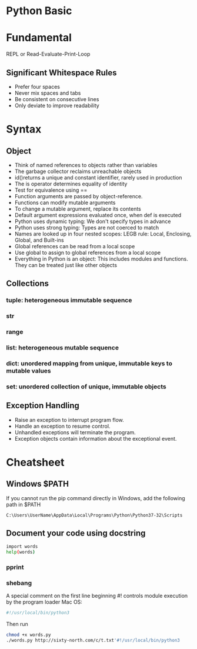 # Python Basic

# Fundamental 
REPL or Read-Evaluate-Print-Loop

## Significant Whitespace Rules
* Prefer four spaces
* Never mix spaces and tabs
* Be consistent on consecutive lines
* Only deviate to improve readability

# Syntax 
## Object 
* Think of named references to objects rather than variables
* The garbage collector reclaims unreachable objects
* id()returns a unique and constant identifier, rarely used in production
* The is operator determines equality of identity
* Test for equivalence using ==
* Function arguments are passed by object-reference. 
* Functions can modify mutable arguments
* To change a mutable argument, replace its contents
* Default argument expressions evaluated once, when def is executed
* Python uses dynamic typing: We don't specify types in advance
* Python uses strong typing: Types are not coerced to match
* Names are looked up in four nested scopes:  LEGB rule: Local, Enclosing, Global, and Built-ins
* Global references can be read from a local scope
* Use global to assign to global references from a local scope
* Everything in Python is an object: This includes modules and functions. They can be treated just like other objects
 
## Collections
### tuple: heterogeneous immutable sequence
### str
### range
### list: heterogeneous mutable sequence
### dict: unordered mapping from unique, immutable keys to mutable values
### set: unordered collection of unique, immutable objects

## Exception Handling
* Raise an exception to interrupt program flow.
* Handle an exception to resume control.
* Unhandled exceptions will terminate the program.
* Exception objects contain information about the exceptional event.

# Cheatsheet
## Windows $PATH
If you cannot run the pip command directly in Windows, add the following path in $PATH 
```
C:\Users\UserName\AppData\Local\Programs\Python\Python37-32\Scripts
```

## Document your code using docstring
```bash
import words
help(words)

```
### pprint

### shebang
A special comment on the first line beginning #! controls module execution by the program loader
Mac OS: 
```bash
#!/usr/local/bin/python3
```
Then run
```bash
chmod +x words.py
./words.py http://sixty-north.com/c/t.txt'#!/usr/local/bin/python3
```
